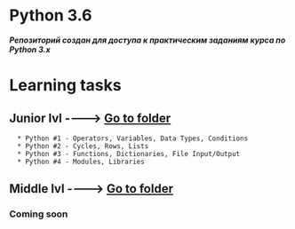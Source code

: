 Python 3.6
======

***Репозиторий создан для доступа к практическим заданиям курса по Python 3.x***


Learning tasks
======
## Junior lvl  ---->  [Go to folder](https://github.com/Andrey9556/Python/tree/master/Junior%20lvl)
      * Python #1 - Operators, Variables, Data Types, Conditions
      * Python #2 - Cycles, Rows, Lists
      * Python #3 - Functions, Dictionaries, File Input/Output
      * Python #4 - Modules, Libraries

## Middle lvl  ---->  [Go to folder](https://github.com/Andrey9556/Python/tree/master/Middle%20lvl)
### Coming soon
